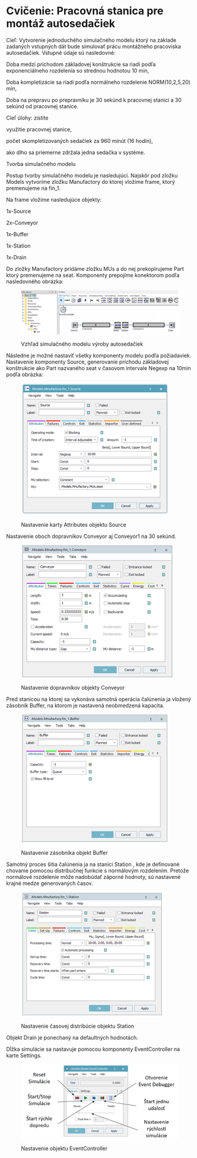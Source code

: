 # Cvičenie: Pracovná stanica pre montáž autosedačiek

Cieľ: Vytvorenie jednoduchého simulačného modelu ktorý na základe zadaných vstupných dát bude simulovať prácu montážneho pracoviska autosedačiek. Vstupné údaje sú nasledovné:

Doba medzi príchodom základovej konštrukcie sa riadi podľa exponenciálneho rozdelenia so strednou hodnotou 10 min,

&#x20;Doba kompletizácie sa riadi podľa normálneho rozdelenie NORM(10,2,5,20) min,

&#x20;Doba na prepravu po prepravníku je 30 sekúnd k pracovnej stanici a 30 sekúnd od pracovnej stanice.

Cieľ úlohy: zistite

využitie pracovnej stanice,

počet skompletizovaných sedačiek za 960 minút (16 hodín),

ako dlho sa priemerne  zdržala jedna sedačka v systéme.

Tvorba simulačného modelu

Postup tvorby simulačného modelu je nasledujúci. Najskôr pod zložku Models vytvoríme zložku Manufactory do ktorej vložíme frame, ktorý premenujeme na fin\_1.

Na frame vložíme nasledujúce objekty:

1x-Source

2x-Conveyor

1x-Buffer

1x-Station

1x-Drain

Do zložky Manufactory pridáme zložku MUs a do nej prekopírujeme Part ktorý premenujeme na seat. Komponenty prepojíme konektorom podľa nasledovného obrázka:

<figure><img src="../.gitbook/assets/simulacny_model_autosedacky.png" alt=""><figcaption><p>Vzhľad simulačného modelu výroby autosedačiek</p></figcaption></figure>

Následne je možné nastaviť všetky komponenty modelu podľa požiadaviek. Nastavenie komponenty Source, generovanie príchodu základovej konštrukcie ako Part nazvaného seat v časovom intervale Negexp na 10min podľa obrázka:

<figure><img src="../.gitbook/assets/atributes_source.png" alt=""><figcaption><p>Nastavenie karty Attributes objektu Source</p></figcaption></figure>

Nastavenie oboch dopravníkov Conveyor aj Conveyor1 na 30 sekúnd.

<figure><img src="../.gitbook/assets/nastavenie_conveyor.png" alt=""><figcaption><p>Nastavenie dopravníkov objekty Conveyor</p></figcaption></figure>

Pred stanicou na ktorej sa vykonáva samotná operácia čalúnenia ja vložený zásobník Buffer, na ktorom je nastavená neobmedzená kapacita.

<figure><img src="../.gitbook/assets/nastavenie_buffer.png" alt=""><figcaption><p>Nastavenie zásobníka objekt Buffer</p></figcaption></figure>

Samotný proces šitia čalúnenia ja na stanici Station , kde je definované chovanie pomocou distribučnej funkcie s normálovým rozdelením. Pretože normálové rozdelenie môže nadobúdať záporné hodnoty, sú nastavené krajné medze generovaných časov.

<figure><img src="../.gitbook/assets/nastavenie_station_02.png" alt=""><figcaption><p>Nastavenie časovej distribúcie objektu Station</p></figcaption></figure>

Objekt Drain je ponechaný na defaultných hodnotách.

Dĺžka simulácie sa nastavuje pomocou komponenty EventController na karte Settings.

<figure><img src="../.gitbook/assets/event_controler (1).png" alt=""><figcaption><p>Nastavenie objektu EventController</p></figcaption></figure>
